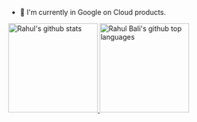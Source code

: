 - 🔭 I'm currently in Google on Cloud products.

<a href="https://github.com/snapfast">
  <img height="180em" src="https://github-readme-stats.vercel.app/api?username=snapfast&show_icons=true&theme=graywhite&count_private=true" alt="Rahul's github stats" />
  <img height="180em" src="https://github-readme-stats.vercel.app/api/top-langs/?username=snapfast&theme=graywhite&layout=compact" alt="Rahul Bali's github top languages" />
</a>
<br/>

<!--
**Rahul Bali** is a ✨ _special_ ✨ repository because its `README.md` (this file) appears on your GitHub profile.

Here are some ideas to get you started:

- 🔭 I’m currently working on ...
- 🌱 I’m currently learning ...
- 👯 I’m looking to collaborate on ...
- 🤔 I’m looking for help with ...
- 💬 Ask me about ...
- 📫 How to reach me: ...
- 😄 Pronouns: ...
- ⚡ Fun fact: ...
-->
